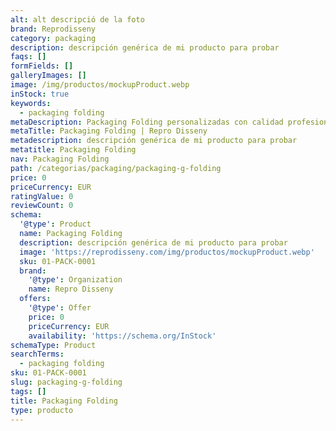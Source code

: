 ```yaml
---
alt: alt descripció de la foto
brand: Reprodisseny
category: packaging
description: descripción genérica de mi producto para probar
faqs: []
formFields: []
galleryImages: []
image: /img/productos/mockupProduct.webp
inStock: true
keywords:
  - packaging folding
metaDescription: Packaging Folding personalizadas con calidad profesional en Cataluña.
metaTitle: Packaging Folding | Repro Disseny
metadescription: descripción genérica de mi producto para probar
metatitle: Packaging Folding
nav: Packaging Folding
path: /categorias/packaging/packaging-g-folding
price: 0
priceCurrency: EUR
ratingValue: 0
reviewCount: 0
schema:
  '@type': Product
  name: Packaging Folding
  description: descripción genérica de mi producto para probar
  image: 'https://reprodisseny.com/img/productos/mockupProduct.webp'
  sku: 01-PACK-0001
  brand:
    '@type': Organization
    name: Repro Disseny
  offers:
    '@type': Offer
    price: 0
    priceCurrency: EUR
    availability: 'https://schema.org/InStock'
schemaType: Product
searchTerms:
  - packaging folding
sku: 01-PACK-0001
slug: packaging-g-folding
tags: []
title: Packaging Folding
type: producto
---
```


